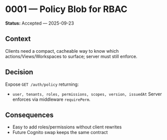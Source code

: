 # 0001 — Policy Blob for RBAC
**Status:** Accepted — 2025-09-23

## Context
Clients need a compact, cacheable way to know which actions/Views/Workspaces to surface; server must still enforce.

## Decision
Expose `GET /auth/policy` returning:
- `user, tenants, roles, permissions, scopes, version, issuedAt`
Server enforces via middleware `requirePerm`.

## Consequences
- Easy to add roles/permissions without client rewrites
- Future Cognito swap keeps the same contract
